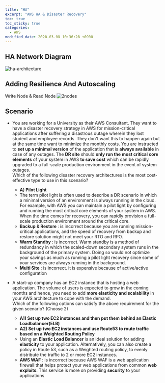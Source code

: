 ```yaml
---
title: "HA"
excerpt: "AWS HA & Disaster Recovery"
toc: true
toc_sticky: true
categories:
  - AWS
modified_date: 2020-03-08 10:36:28 +0900
---
```

## HA Network Diagram
![ha-architecture](https://dasoldasol.github.io/assets/images/image/ha-1.png)

## Adding Resilience And Autoscaling 
Write Node & Read Node
![2nodes](https://dasoldasol.github.io/assets/images/image/ha-2.png)

## Scenario
- You are working for a University as their AWS Consultant. They want to have a disaster recovery strategy in AWS for mission-critical applications after suffering a disastrous outage wherein they lost student and employee records. They don't want this to happen again but at the same time want to minimize the monthly costs. You are instructed to **set up a minimal version** of the application that is **always available** in case of any outages. The **DR site** should **only run the most critical core elements** of your system in AWS **to save cost** which can be rapidly upgraded to a full-scale production environment in the event of system outages.    
Which of the following disaster recovery architectures is the most cost-effective type to use in this scenario?
  - **A) Pilot Light**
  - The term pilot light is often used to describe a DR scenario in which a minimal version of an environment is always running in the cloud.     
  For example, with AWS you can maintain a pilot light by configuring and running the most critical core elements of your system in AWS. When the time comes for recovery, you can rapidly provision a full-scale production environment around the critical core.
  - **Backup & Restore** : is incorrect because you are running mission-critical applications, and the speed of recovery from backup and restore solution might not meet your RTO and RPO.
  - **Warm Standby** : is incorrect. Warm standby is a method of redundancy in which the scaled-down secondary system runs in the background of the primary system. Doing so would not optimize your savings as much as running a pilot light recovery since some of your services are always running in the background.
  - **Multi Site** : is incorrect. it is expensive because of active/active configuration

- A start-up company has an EC2 instance that is hosting a web application. The volume of users is expected to grow in the coming months and hence, you need to add **more elasticity and scalability** in your AWS architecture to cope with the demand.     
Which of the following options can satisfy the above requirement for the given scenario? (Choose 2)
  - **A1) Set up two EC2 instances and then put them behind an Elastic Loadbalancer(ELB)**
  - **A2) Set up two EC2 instances and use Route53 to route traffic based on a Weighted Routing Policy**
  - Using an **Elastic Load Balancer** is an ideal solution for adding **elasticity** to your application. Alternatively, you can also create a policy in Route 53, such as a Weighted routing policy, to evenly distribute the traffic to 2 or more EC2 instances.
  - **AWS WAF** : is incorrect because AWS WAF is a web application firewall that helps protect your web applications from common **web exploits**. This service is more on providing **security** to your applications.
